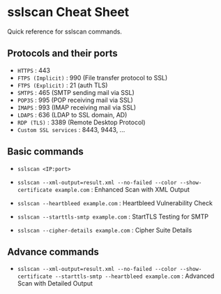 # sslscan Cheat Sheet
Quick reference for sslscan commands.

## Protocols and their ports
- `HTTPS` : 443
- `FTPS (Implicit)` : 990 (File transfer protocol to SSL)
- `FTPS (Explicit)` : 21 (auth TLS)
- `SMTPS` : 465 (SMTP sending mail via SSL)
- `POP3S` : 995 (POP receiving mail via SSL)
- `IMAPS` : 993 (IMAP receiving mail via SSL)
- `LDAPS` : 636 (LDAP to SSL domain, AD)
- `RDP (TLS)` : 3389 (Remote Desktop Protocol)
- `Custom SSL services` : 8443, 9443, ...

## Basic commands

- `sslscan <IP:port>`

- `sslscan --xml-output=result.xml --no-failed --color --show-certificate example.com` : Enhanced Scan with XML Output

- `sslscan --heartbleed example.com` : Heartbleed Vulnerability Check

- `sslscan --starttls-smtp example.com` : StartTLS Testing for SMTP

- `sslscan --cipher-details example.com` : Cipher Suite Details

## Advance commands

- `sslscan --xml-output=result.xml --no-failed --color --show-certificate --starttls-smtp --heartbleed example.com` : Advanced Scan with Detailed Output